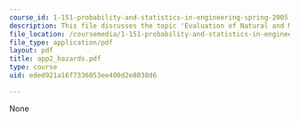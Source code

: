 ```yaml
---
course_id: 1-151-probability-and-statistics-in-engineering-spring-2005
description: This file discusses the topic 'Evaluation of Natural and Man-Made Risks'.
file_location: /coursemedia/1-151-probability-and-statistics-in-engineering-spring-2005/eded921a16f7336053ee400d2e8038d6_app2_hazards.pdf
file_type: application/pdf
layout: pdf
title: app2_hazards.pdf
type: course
uid: eded921a16f7336053ee400d2e8038d6

---
```

None